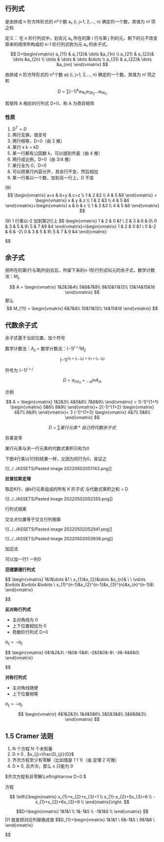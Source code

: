 ## 行列式

是由排成 n 阶方阵形式的 n²个数 aᵢⱼ (i, j=1, 2,..., n) 确定的一个数，其值为 n! 项之和

定义： 在 n 阶行列式中，划去元 aᵢⱼ 所在的第 i 行与第 j 列的元，剩下的元不改变原来的顺序所构成的 n-1 阶行列式称为元 aᵢⱼ 的余子式。

$$
D=\begin{vmatrix}
 a_{11} & a_{12}& \dots  &a_{1n} \\
 a_{21} & a_{22}& \dots  &a_{2n} \\
 \dots  &  \dots & \dots &\dots \\
 a_{31} & a_{22}& \dots  &a_{nn}
\end{vmatrix}
$$

由排成 n 阶方阵形式的 n²个数 aij (i, j=1, 2,..., n) 确定的一个数，其值为 n! 项之和

$$
D = \sum (-1)^{k}a_{1k_{1}}a_{2k_{2}}... a_{nk_{n}}
$$

若矩阵 A 相应的行列式 D=0，称 A 为奇异矩阵

### 性质

1. $D^{T}=D$
2. 两行互换，值变号
3. 两行相等，D=0（由 2 推）
4. 某行 x k = kD
5. 某一行都有公因数 k，可以提到外面（由 4 推）
6. 两行成比例，D=0（由 3/4 推）
7. 某行全为 0，D=0
8. 可以把某行内容分开，其余行不变，然后相加
9. 某一行乘以一个数，加到另一行上，D 不变

(8)
$$
\begin{vmatrix}
 a+x & b+y & c+z \\
 1 & 2 &3 \\
 4 & 5 &6 
\end{vmatrix} = \begin{vmatrix}
 x & y & z \\
 1 & 2 &3 \\
 4 & 5 &6 
\end{vmatrix}+\begin{vmatrix}
 a & b & c \\
 1 & 2 &3 \\
 4 & 5 &6 
\end{vmatrix}
$$

(9) 1 行乘以-2 加到第2行上
$$
\begin{vmatrix}
 1 & 2 & 0 &1 \\
 2 & 3 & 6 & 0\\
 0 & 3 & 5 & 8\\
 5 & 7 &9  &4
\end{vmatrix}=\begin{vmatrix}
 1 & 2 & 0 &1 \\
 0 &-2  & 6 & -2\\
 0 & 3 & 5 & 8\\
 5 & 7 & 9 &4
\end{vmatrix}

$$


## 余子式
把所在的第i行与第j列划去后，所留下来的n-1阶行列式叫元的余子式。数学计数法：$M_{ij}$

$$
A = \begin{vmatrix}
1&2&3&4\\
5&6&7&8\\
9&10&11&12\\
13&14&15&16
\end{vmatrix}
$$
那么
$$
M_{11} = \begin{vmatrix}
6&7&8\\
10&11&12\\
14&15&16
\end{vmatrix}
$$

## 代数余子式

余子式基于当前位置，加个符号

数学计数法：$A_{ij}$ = 数学计数法：$(-1)^{i+j}M_{ij}$



$$
(-1)^{(i_{1}+i_{1}\dots i_{k}) + (i_{1}+i_{1}\dots i_{k})}
$$

符号为 $(-1)^{i+j}$

$$
D=a_{i1A_{i1}}+\dots _a{inA_{in}}
$$

示例

$$
A = \begin{vmatrix}
1&2&3\\
4&5&6\\
7&8&9\\
\end{vmatrix} = 1(-1)^{1+1}
\begin{vmatrix}
5&6\\
8&9\\
\end{vmatrix}+
2(-1)^{1+2}
\begin{vmatrix}
4&7\\
8&9\\
\end{vmatrix}+
3 (-1)^{1+3}
\begin{vmatrix}
4&7\\
5&6\\
\end{vmatrix}
$$

$$
D=\sum 某行元素*自己的代数余子式
$$

异乘变零

某行元素与另一行元素的代数式乘积只和为0

下图4行乘以1行的结果一样，又因为同行为0，故证之

![[../../ASSETS/Pasted image 20220502051743.png]]


**拉普拉斯定理**

取定K行，由k行元素组成的所有 K 阶子式 与代数式乘积之和 = D

![[../../ASSETS/Pasted image 20220502052355.png]]

行列式相乘

交叉点位置等于交叉行列相乘

![[../../ASSETS/Pasted image 20220502052941.png]]

![[../../ASSETS/Pasted image 20220502053936.png]]

加边法

可以加一行1 一列0

**范德蒙德行列式**

$$
\begin{vmatrix}
1&1&\dots &1 \\
x_{1}&x_{2}&\dots &x_{n}& \\ \\
\vdots &\vdots &\vdots &\vdots \\
x_{1}^{n-1}&x_{2}^{n-1}&x_{3}^{n}&x_{n}^{n-1}&\\
\end{vmatrix}

$$


**反对称行列式**

- 主对角线为 0
- 上下位置相加为 0
- 奇数阶行列式 D=0

$a_{ij}=-a_{ji}$

$$
\begin{vmatrix}
0&1&2&3\\
-1&0&-5&6\\
-2&5&0&-8\\
-3&-6&8&0\\
\end{vmatrix}

$$

**对称行列式**
- 主对角线随便
- 上下位置相等


$a_{ij}=-a_{ji}$

$$
\begin{vmatrix}
4&1&2&3\\
1&4&5&6\\
2&5&3&8\\
3&6&8&3\\
\end{vmatrix}
$$

## 1.5 Cramer 法则

1. N 个方程 N 个未知量
2. D ≠ 0 , $x_{j}=\frac{D_{j}}{D}$
3. 齐次方程至少有零解（比如值是 1 1 1}（由 定理 2 可推）
4. D ≠ 0, 且齐次，那么 x 只能为 0

$齐次方程有非零解\Leftrightarrow D=0
$


方程

$$
\left\{\begin{matrix} 
  x_{1}+x_{2}+x_{3}=1 \\  
  x_{1}-x_{2}+5x_{3}=6 \\  
  -x_{1}+x_{2}+6x_{3}=9 \\  
\end{matrix}\right. 
$$

$$D=\begin{vmatrix}
1&1&1 \\
1&-1&5 \\
-1&1&6 \\
\end{vmatrix}
$$
D1 就是把对应列替换成值
$$D_{1}=\begin{vmatrix}
1&1&1 \\
6&-1&5 \\
9&1&6 \\
\end{vmatrix}

$$








